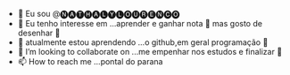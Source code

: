 - 👋 Eu sou @🅝🅐🅣🅗🅐🅛🅨🅛🅞🅤🅡🅔🅝🅒🅞
- 👀 Eu tenho interesse em ...aprender e ganhar nota 🎴 mas gosto de desenhar 🎨
- 🌱 atualmente estou aprendendo ...o github,em geral programação 🔵
- 💞️ I’m looking to collaborate on ...me empenhar nos estudos e finalizar 🎑
- 📫 How to reach me ...pontal do parana

<!---
NathalyLourenco/NathalyLourenco is a ✨ special ✨ repository because its `README.md` (this file) appears on your GitHub profile.
You can click the Preview link to take a look at your changes.
--->
